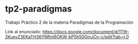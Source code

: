 # tp2-paradigmas
Trabajo Práctico 2 de la materia Paradigmas de la Programación

Link al enunciado: https://docs.google.com/document/d/1T9r-2KuevZ3EKaTH36YNftnI6OKW-bP5h50GinJCn-c/edit?tab=t.0
